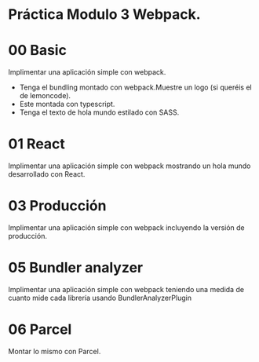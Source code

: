 # Práctica Modulo 3 Webpack.

# 00 Basic
<p>Implimentar una aplicación simple con webpack.</p>
<ul>
<li>Tenga el bundling montado con webpack.</li<
<li>Muestre un logo (si queréis el de lemoncode).</li>
<li>Este montada con typescript.</li>
<li>Tenga el texto de hola mundo estilado con SASS.</li>
</ul>

# 01 React
<p>Implimentar una aplicación simple con webpack mostrando un hola mundo desarrollado con React.</p>

# 03 Producción
<p>Implimentar una aplicación simple con webpack incluyendo la versión de producción.</p>

# 05 Bundler analyzer
<p>Implimentar una aplicación simple con webpack teniendo una medida de cuanto mide cada librería usando BundlerAnalyzerPlugin</p>

# 06 Parcel
<p>Montar lo mismo con Parcel.</p>
